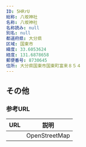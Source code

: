 ```yaml
---
ID: 5HRrU
総称: 八坂神社
名称: 八坂神社
名称読み: null
別名: null
都道府県: 大分県
区域: 国東市
緯度: 33.6053624
経度: 131.6878658
郵便番号: 8730645
住所: 大分県国東市国東町富来８５４
---
```


## その他

### 参考URL

| URL | 説明          |
| --- | ------------- |
|     | OpenStreetMap |
